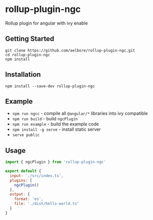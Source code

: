 # rollup-plugin-ngc
Rollup plugin for angular with ivy enable

Getting Started
------------
  ```
  git clone https://github.com/aelbore/rollup-plugin-ngc.git
  cd rollup-plugin-ngc
  npm install
  ```

Installation
------------
  ```
  npm install --save-dev rollup-plugin-ngc
  ```

Example
------------
* `npm run ngcc` - compile all `@angular/*` libraries into ivy compatible
* `npm run build` - build `ngcPlugin`
* `npm run example` - build the example code
* `npm install -g serve` - install static server
* `serve public`

Usage
------------
  ```javascript
  import { ngcPlugin } from 'rollup-plugin-ngc'

  export default {
    input: './src/index.ts',
    plugins: [ 
      ngcPlugin() 
    ],
    output: {
      format: 'es',
      file: './dist/hello-world.ts'
    }
  }
  ```
